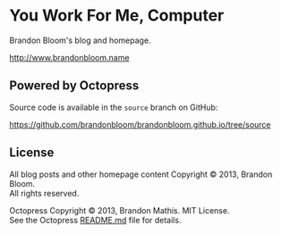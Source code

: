 # You Work For Me, Computer

Brandon Bloom's blog and homepage.

http://www.brandonbloom.name

## Powered by Octopress

Source code is available in the `source` branch on GitHub:

https://github.com/brandonbloom/brandonbloom.github.io/tree/source

## License

All blog posts and other homepage content Copyright © 2013, Brandon Bloom.  
All rights reserved.  

Octopress Copyright © 2013, Brandon Mathis. MIT License.  
See the Octopress [README.md][1] file for details.  


[1]: https://github.com/brandonbloom/brandonbloom.github.io/blob/source/README.markdown

